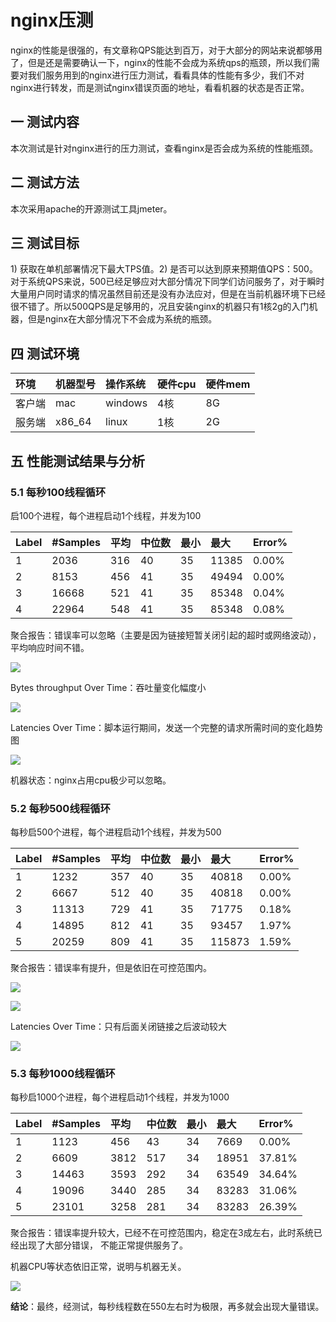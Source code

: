# nginx压测

nginx的性能是很强的，有文章称QPS能达到百万，对于大部分的网站来说都够用了，但是还是需要确认一下，nginx的性能不会成为系统qps的瓶颈，所以我们需要对我们服务用到的nginx进行压力测试，看看具体的性能有多少，我们不对nginx进行转发，而是测试nginx错误页面的地址，看看机器的状态是否正常。

## 一  测试内容

本次测试是针对nginx进行的压力测试，查看nginx是否会成为系统的性能瓶颈。

## 二  测试方法

本次采用apache的开源测试工具jmeter。

## 三  测试目标

1\) 获取在单机部署情况下最大TPS值。2\) 是否可以达到原来预期值QPS：500。对于系统QPS来说，500已经足够应对大部分情况下同学们访问服务了，对于瞬时大量用户同时请求的情况虽然目前还是没有办法应对，但是在当前机器环境下已经很不错了。所以500QPS是足够用的，况且安装nginx的机器只有1核2g的入门机器，但是nginx在大部分情况下不会成为系统的瓶颈。

## 四  测试环境

| **环境** | **机器型号** | **操作系统** | **硬件cpu** | **硬件mem** |
| :--- | :--- | :--- | :--- | :--- |
| 客户端 | mac | windows | 4核 | 8G |
| 服务端 | x86\_64 | linux | 1核 | 2G |

## 五  性能测试结果与分析

### 5.1 每秒100线程循环

启100个进程，每个进程启动1个线程，并发为100

| **Label** | **\#Samples** | 平均 | **中位数** | **最小** | **最大** | **Error%** |
| :--- | :--- | :--- | :--- | :--- | :--- | :--- |
| 1 | 2036 | 316 | 40 | 35 | 11385 | 0.00% |
| 2 | 8153 | 456 | 41 | 35 | 49494 | 0.00% |
| 3 | 16668 | 521 | 41 | 35 | 85348 | 0.04% |
| 4 | 22964 | 548 | 41 | 35 | 85348 | 0.08% |

聚合报告：错误率可以忽略（主要是因为链接短暂关闭引起的超时或网络波动），平均响应时间不错。

![](../.gitbook/assets/image%20%2865%29.png)

Bytes throughput Over Time：吞吐量变化幅度小

![](../.gitbook/assets/image%20%2861%29.png)

Latencies Over Time：脚本运行期间，发送一个完整的请求所需时间的变化趋势图

![](../.gitbook/assets/image%20%2859%29.png)

机器状态：nginx占用cpu极少可以忽略。

### 5.2 每秒500线程循环

每秒启500个进程，每个进程启动1个线程，并发为500

| **Label** | **\#Samples** | 平均 | **中位数** | **最小** | **最大** | **Error%** |
| :--- | :--- | :--- | :--- | :--- | :--- | :--- |
| 1 | 1232 | 357 | 40 | 35 | 40818 | 0.00% |
| 2 | 6667 | 512 | 40 | 35 | 40818 | 0.00% |
| 3 | 11313 | 729 | 41 | 35 | 71775 | 0.18% |
| 4 | 14895 | 812 | 41 | 35 | 93457 | 1.97% |
| 5 | 20259 | 809 | 41 | 35 | 115873 | 1.59% |

聚合报告：错误率有提升，但是依旧在可控范围内。

![](../.gitbook/assets/image%20%2860%29.png)

![](../.gitbook/assets/image%20%2862%29.png)

Latencies Over Time：只有后面关闭链接之后波动较大

![](../.gitbook/assets/image%20%2863%29.png)

### 5.3 每秒1000线程循环

每秒启1000个进程，每个进程启动1个线程，并发为1000

| **Label** | **\#Samples** | 平均 | **中位数** | **最小** | **最大** | **Error%** |
| :--- | :--- | :--- | :--- | :--- | :--- | :--- |
| 1 | 1123 | 456 | 43 | 34 | 7669 | 0.00% |
| 2 | 6609 | 3812 | 517 | 34 | 18951 | 37.81% |
| 3 | 14463 | 3593 | 292 | 34 | 63549 | 34.64% |
| 4 | 19096 | 3440 | 285 | 34 | 83283 | 31.06% |
| 5 | 23101 | 3258 | 281 | 34 | 83283 | 26.39% |

聚合报告：错误率提升较大，已经不在可控范围内，稳定在3成左右，此时系统已经出现了大部分错误， 不能正常提供服务了。

机器CPU等状态依旧正常，说明与机器无关。

![](../.gitbook/assets/image%20%2864%29.png)



**结论**：最终，经测试，每秒线程数在550左右时为极限，再多就会出现大量错误。

